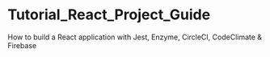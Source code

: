 # Tutorial_React_Project_Guide
How to build a React application with Jest, Enzyme, CircleCI, CodeClimate &amp; Firebase
